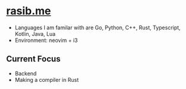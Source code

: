 <!--# Hello
-->
# [rasib.me](https://rasib.me)
- Languages I am familar with are Go, Python, C++, Rust, Typescript, Kotlin, Java, Lua
- Environment: neovim + i3
  
## Current Focus
- Backend
- Making a compiler in Rust

<!--**Rasib0/Rasib0** is a ✨ _special_ ✨ repository because its `README.md` (this file) appears on your GitHub profile.
Here are some ideas to get you started:

- 🔭 I’m currently working on ...
- 🌱 I’m currently learning ...
- 👯 I’m looking to collaborate on ...
- 🤔 I’m looking for help with ...
- 💬 Ask me about ...
- 📫 How to reach me: ...
- 😄 Pronouns: ...
- ⚡ Fun fact: ...
-->

<!--
###

<h3 align="left">About me</h2>

-->
